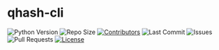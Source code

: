 # qhash-cli
![Python Version](https://img.shields.io/badge/Python-v3.8-blue)
![Repo Size](https://img.shields.io/github/repo-size/nnaaffffuu/qhash-cli)
[![Contributors](https://img.shields.io/github/contributors/nnaaffffuu/qhash-cli)](https://github.com/nnaaffffuu/qhash-cli/graphs/contributors)
![Last Commit](https://img.shields.io/github/last-commit/nnaaffffuu/qhash-cli/master)
![Issues](https://img.shields.io/github/issues/nnaaffffuu/qhash-cli)
![Pull Requests](https://img.shields.io/github/issues-pr/nnaaffffuu/qhash-cli)
[![License](https://img.shields.io/github/license/nnaaffffuu/qhash-cli)](LICENSE)